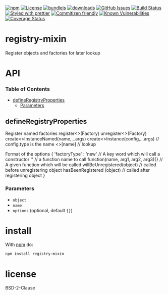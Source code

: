 [![npm](https://img.shields.io/npm/v/registry-mixin.svg)](https://www.npmjs.com/package/registry-mixin)
[![License](https://img.shields.io/badge/License-BSD%203--Clause-blue.svg)](https://opensource.org/licenses/BSD-3-Clause)
[![bundlejs](https://deno.bundlejs.com/?q=registry-mixin\&badge=detailed)](https://bundlejs.com/?q=registry-mixin)
[![downloads](http://img.shields.io/npm/dm/registry-mixin.svg?style=flat-square)](https://npmjs.org/package/registry-mixin)
[![GitHub Issues](https://img.shields.io/github/issues/arlac77/registry-mixin.svg?style=flat-square)](https://github.com/arlac77/registry-mixin/issues)
[![Build Status](https://img.shields.io/endpoint.svg?url=https%3A%2F%2Factions-badge.atrox.dev%2Farlac77%2Fregistry-mixin%2Fbadge\&style=flat)](https://actions-badge.atrox.dev/arlac77/registry-mixin/goto)
[![Styled with prettier](https://img.shields.io/badge/styled_with-prettier-ff69b4.svg)](https://github.com/prettier/prettier)
[![Commitizen friendly](https://img.shields.io/badge/commitizen-friendly-brightgreen.svg)](http://commitizen.github.io/cz-cli/)
[![Known Vulnerabilities](https://snyk.io/test/github/arlac77/registry-mixin/badge.svg)](https://snyk.io/test/github/arlac77/registry-mixin)
[![Coverage Status](https://coveralls.io/repos/arlac77/registry-mixin/badge.svg)](https://coveralls.io/github/arlac77/registry-mixin)

# registry-mixin

Register objects and factories for later lookup

# API

<!-- Generated by documentation.js. Update this documentation by updating the source code. -->

### Table of Contents

*   [defineRegistryProperties](#defineregistryproperties)
    *   [Parameters](#parameters)

## defineRegistryProperties

Register named factories
register<<Name>>(Factory)
unregister<<Name>>(Factory)
create<<Name>>InstanceNamed(name,...args)
create<<Name>>Instance(config,...args) // config.type is the name
<<Name>>\[name] // lookup

Format of the options
{
'factoryType' : 'new'																// A key word which will call a constructor
'<functionName>'										// a function name to call
function(name, arg1, arg2, arg3){}  // A given function which will be called
willBeUnregistered(object) // called before unregistering object
hasBeenRegistered (object)  // called after registering object
}

### Parameters

*   `object` &#x20;
*   `name` &#x20;
*   `options`   (optional, default `{}`)

# install

With [npm](http://npmjs.org) do:

```shell
npm install registry-mixin
```

# license

BSD-2-Clause
